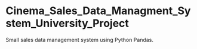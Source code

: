 # Cinema_Sales_Data_Managment_System_University_Project
Small sales data management system using Python Pandas. 
